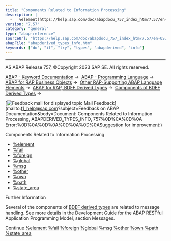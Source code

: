 ```yaml
---
title: "Components Related to Information Processing"
description: |
  -   %element(https://help.sap.com/doc/abapdocu_757_index_htm/7.57/en-US/abapderived_types_element.htm) -   %fail(https://help.sap.com/doc/abapdocu_757_index_htm/7.57/en-US/abapderived_types_fail.htm) -   %foreign(https://help.sap.com/doc/abapdocu_757_index_htm/7.57/en-US/abapderived_types_fore
version: "7.57"
category: "general"
type: "abap-reference"
sourceUrl: "https://help.sap.com/doc/abapdocu_757_index_htm/7.57/en-US/abapderived_types_info.htm"
abapFile: "abapderived_types_info.htm"
keywords: ["do", "if", "try", "types", "abapderived", "info"]
---
```


* * *

AS ABAP Release 757, ©Copyright 2023 SAP SE. All rights reserved.

[ABAP - Keyword Documentation](https://help.sap.com/doc/abapdocu_757_index_htm/7.57/en-US/abenabap.htm) →  [ABAP - Programming Language](https://help.sap.com/doc/abapdocu_757_index_htm/7.57/en-US/abenabap_reference.htm) →  [ABAP for RAP Business Objects](https://help.sap.com/doc/abapdocu_757_index_htm/7.57/en-US/abenabap_for_rap_bos.htm) →  [Other RAP-Supporting ABAP Language Elements](https://help.sap.com/doc/abapdocu_757_index_htm/7.57/en-US/abenabap_rap_other.htm) →  [ABAP for RAP, BDEF Derived Types](https://help.sap.com/doc/abapdocu_757_index_htm/7.57/en-US/abenrpm_derived_types.htm) →  [Components of BDEF Derived Types](https://help.sap.com/doc/abapdocu_757_index_htm/7.57/en-US/abapderived_types_comp.htm) → 

 [![](Mail.gif?object=Mail.gif&sap-language=EN "Feedback mail for displayed topic") Mail Feedback](mailto:f1_help@sap.com?subject=Feedback on ABAP Documentation&body=Document: Components Related to Information Processing, ABAPDERIVED_TYPES_INFO, 757%0D%0A%0D%0A
Error:%0D%0A%0D%0A%0D%0A%0D%0ASuggestion for improvement:)

Components Related to Information Processing

-   [%element](https://help.sap.com/doc/abapdocu_757_index_htm/7.57/en-US/abapderived_types_element.htm)
-   [%fail](https://help.sap.com/doc/abapdocu_757_index_htm/7.57/en-US/abapderived_types_fail.htm)
-   [%foreign](https://help.sap.com/doc/abapdocu_757_index_htm/7.57/en-US/abapderived_types_foreign.htm)
-   [%global](https://help.sap.com/doc/abapdocu_757_index_htm/7.57/en-US/abapderived_types_global.htm)
-   [%msg](https://help.sap.com/doc/abapdocu_757_index_htm/7.57/en-US/abapderived_types_msg.htm)
-   [%other](https://help.sap.com/doc/abapdocu_757_index_htm/7.57/en-US/abapderived_types_other.htm)
-   [%own](https://help.sap.com/doc/abapdocu_757_index_htm/7.57/en-US/abapderived_types_own.htm)
-   [%path](https://help.sap.com/doc/abapdocu_757_index_htm/7.57/en-US/abapderived_types_path.htm)
-   [%state\_area](https://help.sap.com/doc/abapdocu_757_index_htm/7.57/en-US/abapderived_types_state_area.htm)

Further Information

Several of the components of [BDEF derived types](https://help.sap.com/doc/abapdocu_757_index_htm/7.57/en-US/abenrap_derived_type_glosry.htm "Glossary Entry") are related to message handling. See more details in the Development Guide for the ABAP RESTful Application Programming Model, section Messages.

Continue
[%element](https://help.sap.com/doc/abapdocu_757_index_htm/7.57/en-US/abapderived_types_element.htm)
[%fail](https://help.sap.com/doc/abapdocu_757_index_htm/7.57/en-US/abapderived_types_fail.htm)
[%foreign](https://help.sap.com/doc/abapdocu_757_index_htm/7.57/en-US/abapderived_types_foreign.htm)
[%global](https://help.sap.com/doc/abapdocu_757_index_htm/7.57/en-US/abapderived_types_global.htm)
[%msg](https://help.sap.com/doc/abapdocu_757_index_htm/7.57/en-US/abapderived_types_msg.htm)
[%other](https://help.sap.com/doc/abapdocu_757_index_htm/7.57/en-US/abapderived_types_other.htm)
[%own](https://help.sap.com/doc/abapdocu_757_index_htm/7.57/en-US/abapderived_types_own.htm)
[%path](https://help.sap.com/doc/abapdocu_757_index_htm/7.57/en-US/abapderived_types_path.htm)
[%state\_area](https://help.sap.com/doc/abapdocu_757_index_htm/7.57/en-US/abapderived_types_state_area.htm)